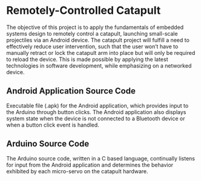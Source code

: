 Remotely-Controlled Catapult
==========================================================================
The objective of this project is to apply the fundamentals of embedded systems design to remotely control a catapult, launching small-scale projectiles via an Android device. The catapult project will fulfill a need to effectively reduce user intervention, such that the user won’t have to manually retract or lock the catapult arm into place but will only be required to reload the device. This is made possible by applying the latest technologies in software development, while emphasizing on a networked device.

Android Application Source Code
--------------------------------------------------------------------------
Executable file (.apk) for the Android application, which provides input to the Arduino through button clicks. The Android application also displays system state when the device is not connected to a Bluetooth device or when a button click event is handled.

Arduino Source Code
--------------------------------------------------------------------------
The Arduino source code, written in a C based language, continually listens for input from the Android application and determines the behavior exhibited by each micro-servo on the catapult hardware.

